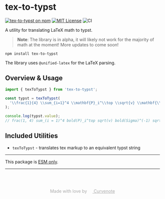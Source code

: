# tex-to-typst

[![tex-to-typst on npm](https://img.shields.io/npm/v/tex-to-typst.svg)](https://www.npmjs.com/package/tex-to-typst)
[![MIT License](https://img.shields.io/badge/license-MIT-blue.svg)](https://github.com/curvenote/tex-to-typst/blob/main/LICENSE)
![CI](https://github.com/curvenote/tex-to-typst/workflows/CI/badge.svg)

A utility for translating LaTeX math to typst.

> **Note**: The library is in alpha, it will likely not work for the majority of math at the moment! More updates to come soon!

```shell
npm install tex-to-typst
```

The library uses `@unified-latex` for the LaTeX parsing.

## Overview & Usage

```ts
import { texToTypst } from 'tex-to-typst';

const typst = texToTypst(
  '\\frac{1}{4} \\sum_{i=1}^4 \\mathbf{P}_i^\\top \\sqrt{v} \\mathbf{\\Sigma}^{-1} \\sqrt{v} \\mathbf{P}_i \\mathbf{j} = \\mathbf{D}^\\top v \\phi',
);

console.log(typst.value);
// frac(1, 4) sum_(i = 1)^4 bold(P)_i^top sqrt(v) bold(Sigma)^(-1) sqrt(v) bold(P)_i bold(j) = bold(D)^top v phi
```

## Included Utilities

- `texToTypst` - translates tex markup to an equivalent typst string

---

This package is [ESM only](https://gist.github.com/sindresorhus/a39789f98801d908bbc7ff3ecc99d99c).

---

<p style="text-align: center; color: #aaa; padding-top: 50px">
  Made with love by
  <a href="https://curvenote.com" target="_blank" style="color: #aaa">
    <img src="https://curvenote.dev/images/icon.png" style="height: 1em" /> Curvenote
  </a>
</p>
